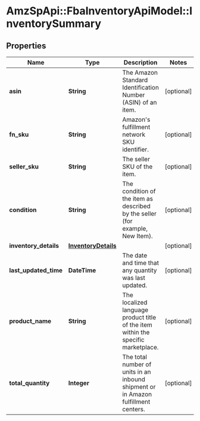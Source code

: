# AmzSpApi::FbaInventoryApiModel::InventorySummary

## Properties
Name | Type | Description | Notes
------------ | ------------- | ------------- | -------------
**asin** | **String** | The Amazon Standard Identification Number (ASIN) of an item. | [optional] 
**fn_sku** | **String** | Amazon&#x27;s fulfillment network SKU identifier. | [optional] 
**seller_sku** | **String** | The seller SKU of the item. | [optional] 
**condition** | **String** | The condition of the item as described by the seller (for example, New Item). | [optional] 
**inventory_details** | [**InventoryDetails**](InventoryDetails.md) |  | [optional] 
**last_updated_time** | **DateTime** | The date and time that any quantity was last updated. | [optional] 
**product_name** | **String** | The localized language product title of the item within the specific marketplace. | [optional] 
**total_quantity** | **Integer** | The total number of units in an inbound shipment or in Amazon fulfillment centers. | [optional] 


